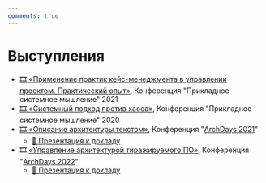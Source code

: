 ```yaml
---
comments: true
---
```


# Выступления

- [🎞️ «Применение практик кейс-менеджмента в управлении проектом. Практический опыт»](https://www.youtube.com/watch?v=Qc1L59NvIiw&t=378s), Конференция "Прикладное системное мышление" 2021
- [🎞️ «Системный подход против хаоса»](https://youtu.be/GnCig3py_ww), Конференция "Прикладное системное мышление" 2020
- [🎞️ «Описание архитектуры текстом»](https://youtu.be/IBvAIiNU9DU), Конференция "[ArchDays 2021](https://2021.archdays.ru/)"
	- [📄 Презентация к докладу](https://1drv.ms/b/s!AjMh-OLlmEvjhIkn9QtLN6QmFHZO2g?e=B6aDSg)
- 🎞️ [«Управление архитектурой тиражируемого ПО»](https://youtu.be/jbvMzyYX5NY), Конференция "[ArchDays 2022](https://2022.archdays.ru/)"
	- [📄 Презентация к докладу](https://www.dropbox.com/scl/fi/vklxoz0q3dsnfhlyapzgs/12-30.pptx?dl=0&rlkey=x629h5dknjzm83rkxdqk1emwd)
